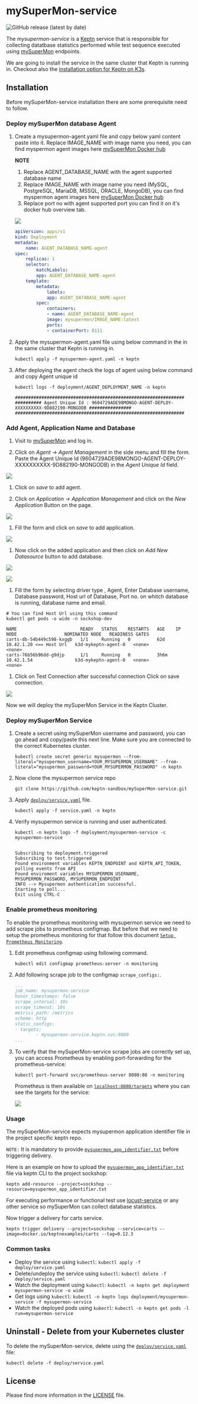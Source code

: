 # mySuperMon-service

![GitHub release (latest by date)](https://img.shields.io/github/v/release/keptn-sandbox/mysupermon-service?display_name=tag)

The *mysupermon-service* is a [Keptn](https://keptn.sh) service that is responsible for collecting datatbase statistics performed while test sequence executed using [mySuperMon](https://app.mysupermon.com) endpoints.

We are going to install the service in the same cluster that Keptn is running in.
Checkout also the [installation option for Keptn on K3s](https://github.com/keptn-sandbox/keptn-on-k3s).

## Installation

Before mySuperMon-service installation there are some prerequisite need to follow.
### Deploy mySuperMon database Agent

1. Create a mysupermon-agent.yaml file and copy below yaml content paste into it. Replace IMAGE_NAME with image name you need, you can find myspermon agent images here [mySuperMon Docker hub](https://hub.docker.com/u/mysupermon)

    **NOTE**
    1. Replace AGENT_DATABASE_NAME with the agent supported database name
    1. Replace IMAGE_NAME with image name you need (MySQL, PostgreSQL, MariaDB, MSSQL, ORACLE, MongoDB), you can find myspermon agent images here [mySuperMon Docker hub](https://hub.docker.com/u/mysupermon)
    1. Replace port no with agent supported port you can find it on it's docker hub overview tab.

    ![](./images/docker-agent-port.png)



    ```yml
    apiVersion: apps/v1
    kind: Deployment
    metadata:
        name: AGENT_DATABASE_NAME-agent
    spec:
        replicas: 1
        selector:
            matchLabels:
            app: AGENT_DATABASE_NAME-agent
        template:
            metadata:
                labels:
                app: AGENT_DATABASE_NAME-agent
            spec:
                containers:
                - name: AGENT_DATABASE_NAME-agent
                image: mysupermon/IMAGE_NAME:latest
                ports:
                - containerPort: 8111  
    ```

1. Apply the mysupermon-agent.yaml file using below command in the in the same cluster that Keptn is running in.

    ```console
    kubectl apply -f mysupermon-agent.yaml -n keptn
    ```

1. After deploying the agent check the logs of agent using below command and copy Agent unique id

    ```console
    kubectl logs -f deployment/AGENT_DEPLOYMENT_NAME -n keptn
    ```

    ```console
    ################################################################
    ########## Agent Unique Id : 9604729ADE98MONGO-AGENT-DEPLOY-XXXXXXXXXX-9D882190-MONGODB ################
    ################################################################

    ```


### Add Agent, Application Name and Database

1. Visit to [mySuperMon](https://app.mysupermon.com) and log in.

1. Click on *Agent -> Agent Management* in the side menu and fill the form. Paste the Agent Unique Id (9604729ADE98MONGO-AGENT-DEPLOY-XXXXXXXXXX-9D882190-MONGODB) in the *Agent Unique Id* field.

![](./images/add-agent.png)

1. Click on *save* to add agent.

1. Click on *Application -> Application Management* and click on the *New Application* Button on the page.

![](./images/app-list.png)

1. Fill the form and click on *save* to add application.

![](./images/add-app.png)

1. Now click on the added application and then click on *Add New Datasource* button to add database.

![](./images/app-listw.png)

![](./images/add-datasource-button.png)

1. Fill the form by selecting driver type , Agent, Enter Database username, Database password, Host url of Database, Port no. on whitch database is running, database name and email.


```console
# You can find Host Url using this command
kubectl get pods -o wide -n sockshop-dev

NAME                        READY   STATUS    RESTARTS   AGE    IP                        NODE                  NOMINATED NODE   READINESS GATES
carts-db-54b449c598-kxggb   1/1     Running   0          62d    10.42.1.20 <== Host Url   k3d-mykeptn-agent-0   <none>           <none>
carts-76b56b96dd-g9djp      1/1     Running   0          3h6m   10.42.1.54                k3d-mykeptn-agent-0   <none>           <none>

```

1. Click on Test Connection after successful connection Click on save connection.

![](./images/test-conn.png)

Now we will deploy the mySuperMon Service in the Keptn Cluster.

### Deploy mySuperMon Service

1. Create a secret using mySuperMon username and password, you can go ahead and copy/paste this next line. Make sure you are connected to the correct Kubernetes cluster.

    ```console
    kubectl create secret generic mysupermon --from-literal="mysupermon_username=YOUR_MYSUPERMON_USERNAME" --from-literal="mysupermon_password=YOUR_MYSUPERMON_PASSWORD" -n keptn
    ```

1. Now clone the mysupermon service repo

    ```console
    git clone https://github.com/keptn-sandbox/mySuperMon-service.git
    ```

2. Apply [`deploy/service.yaml`](deploy/service.yaml) file.

    ```console
    kubectl apply -f service.yaml -n keptn
    ```

3. Verify mysupermon service is running and user authenticated.

    ```console
    kubectl -n keptn logs -f deployment/mysupermon-service -c mysupermon-service


    Subscribing to deployment.triggered
    Subscribing to test.triggered
    Found environment variables KEPTN_ENDPOINT and KEPTN_API_TOKEN, polling events from API
    Found enviroment variables MYSUPERMON_USERNAME, MYSUPERMON_PASSWORD, MYSUPERMON_ENDPOINT
    INFO --> Mysupermon authentication successful.
    Starting to poll...
    Exit using CTRL-C

    ```

### Enable prometheus monitoring

To enable the prometheus monitoring with mysupermon service we need to add scrape jobs to prometheus configmap.
But before that we need to setup the prometheus monitoring for that follow this document [`Setup Prometheus Monitoring`](https://tutorials.keptn.sh/tutorials/keptn-full-tour-prometheus-09/index.html?index=..%2F..index#12).

1. Edit prometheus configmap using following command.
   ```console
   kubectl edit configmap prometheus-server -n monitoring
   ```
   
2. Add following scrape job to the configmap `scrape_configs:`.
   ```yml
   ...
   job_name: mysupermon-service
   honor_timestamps: false
   scrape_interval: 10s
   scrape_timeout: 10s
   metrics_path: /metrics
   scheme: http 
   static_configs:
   - targets:
           - mysupermon-service.keptn.svc:8080
   ...
   ```
3. To verify that the mySuperMon-service scrape jobs are correctly set up, you can access Prometheus by enabling port-forwarding for the prometheus-service:
   
   ```console
   kubectl port-forward svc/prometheus-server 8080:80 -n monitoring
   ```
   Prometheus is then available on [`localhost:8080/targets`](http://localhost:8080/targets) where you can see the targets for the service:

   ![](./images/prometheus.png)

### Usage

The mySuperMon-service expects mysupermon application identifier file in the project specific keptn repo.

`NOTE:` It is mandatory to provide  [`mysupermon_app_identifier.txt`](test_resources/mysupermon_app_identifier.txt) before triggering delivery.

Here is an example on how to upload the [`mysupermon_app_identifier.txt`](test_resources/mysupermon_app_identifier.txt) file via keptn CLI to the project sockshop:

```console
keptn add-resource --project=sockshop --resource=mysupermon_app_identifier.txt
```

For executing performance or functional test use [locust-service](https://github.com/keptn-sandbox/locust-service)  or any other service so mySuperMon can collect database statistics.

Now trigger a delivery for carts service.

```console
keptn trigger delivery --project=sockshop --service=carts --image=docker.io/keptnexamples/carts --tag=0.12.3
```


### Common tasks

* Deploy the service using `kubectl`: `kubectl apply -f deploy/service.yaml`
* Delete/undeploy the service using `kubectl`: `kubectl delete -f deploy/service.yaml`
* Watch the deployment using `kubectl`: `kubectl -n keptn get deployment mysupermon-service -o wide`
* Get logs using `kubectl`: `kubectl -n keptn logs deployment/mysupermon-service -f mysupermon-service`
* Watch the deployed pods using `kubectl`: `kubectl -n keptn get pods -l run=mysupermon-service`

## Uninstall - Delete from your Kubernetes cluster

To delete the mySuperMon-service, delete using the [`deploy/service.yaml`](deploy/service.yaml) file:

```console
kubectl delete -f deploy/service.yaml
```
## License

Please find more information in the [LICENSE](LICENSE) file.
